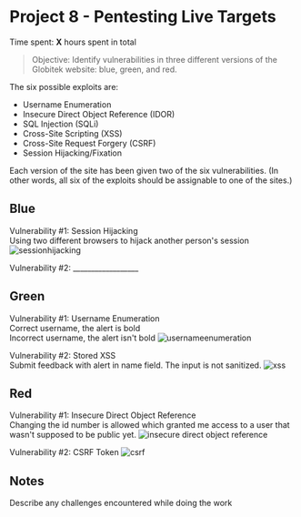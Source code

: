 # Project 8 - Pentesting Live Targets

Time spent: **X** hours spent in total

> Objective: Identify vulnerabilities in three different versions of the Globitek website: blue, green, and red.

The six possible exploits are:
* Username Enumeration
* Insecure Direct Object Reference (IDOR)
* SQL Injection (SQLi)
* Cross-Site Scripting (XSS)
* Cross-Site Request Forgery (CSRF)
* Session Hijacking/Fixation

Each version of the site has been given two of the six vulnerabilities. (In other words, all six of the exploits should be assignable to one of the sites.)

## Blue

Vulnerability #1: Session Hijacking  
Using two different browsers to hijack another person's session
![sessionhijacking](https://user-images.githubusercontent.com/15334096/38468589-8bc0654a-3b16-11e8-8716-9ff4d41a1928.gif)

Vulnerability #2: __________________


## Green

Vulnerability #1: Username Enumeration  
Correct username, the alert is bold  
Incorrect username, the alert isn't bold
![usernameenumeration](https://user-images.githubusercontent.com/15334096/38468684-a4fbf618-3b17-11e8-8b07-280d74c2df8c.gif)


Vulnerability #2: Stored XSS  
Submit feedback with alert in name field. The input is not sanitized.
![xss](https://user-images.githubusercontent.com/15334096/38468886-4d4f0114-3b1a-11e8-8378-d6b0f11a4761.gif)



## Red

Vulnerability #1: Insecure Direct Object Reference  
Changing the id number is allowed which granted me access to a user that wasn't supposed to be public yet.
![insecure direct object reference](https://user-images.githubusercontent.com/15334096/38468930-e94adc00-3b1a-11e8-86d2-5b2d0ba00063.gif)


Vulnerability #2: CSRF Token
![csrf](https://user-images.githubusercontent.com/15334096/38469459-28cfa5e2-3b23-11e8-9fe6-ee43585cc690.gif)


## Notes

Describe any challenges encountered while doing the work
